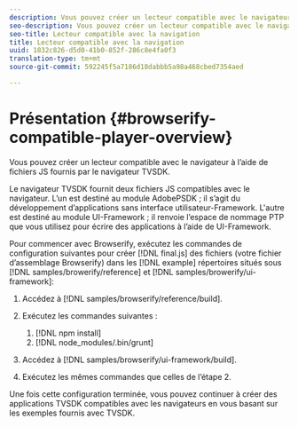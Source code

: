 ```yaml
---
description: Vous pouvez créer un lecteur compatible avec le navigateur à l’aide de fichiers JS fournis par le navigateur TVSDK.
seo-description: Vous pouvez créer un lecteur compatible avec le navigateur à l’aide de fichiers JS fournis par le navigateur TVSDK.
seo-title: Lecteur compatible avec la navigation
title: Lecteur compatible avec la navigation
uuid: 1832c826-d5d0-41b0-852f-286c8e4fa0f3
translation-type: tm+mt
source-git-commit: 592245f5a7186d18dabbb5a98a468cbed7354aed

---
```



# Présentation {#browserify-compatible-player-overview}

Vous pouvez créer un lecteur compatible avec le navigateur à l’aide de fichiers JS fournis par le navigateur TVSDK.

Le navigateur TVSDK fournit deux fichiers JS compatibles avec le navigateur. L’un est destiné au module AdobePSDK ; il s’agit du développement d’applications sans interface utilisateur-Framework. L&#39;autre est destiné au module UI-Framework ; il renvoie l’espace de nommage PTP que vous utilisez pour écrire des applications à l’aide de UI-Framework.

Pour commencer avec Browserify, exécutez les commandes de configuration suivantes pour créer [!DNL final.js] des fichiers (votre fichier d’assemblage Browserify) dans les [!DNL example] répertoires situés sous [!DNL samples/browerify/reference] et [!DNL samples/browerify/ui-framework]:

1. Accédez à [!DNL samples/browserify/reference/build].
1. Exécutez les commandes suivantes :

   1. [!DNL npm install]
   1. [!DNL node_modules/.bin/grunt]

1. Accédez à [!DNL samples/browserify/ui-framework/build].
1. Exécutez les mêmes commandes que celles de l’étape 2.

Une fois cette configuration terminée, vous pouvez continuer à créer des applications TVSDK compatibles avec les navigateurs en vous basant sur les exemples fournis avec TVSDK.
